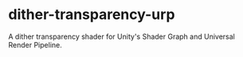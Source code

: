 # dither-transparency-urp
A dither transparency shader for Unity's Shader Graph and Universal Render Pipeline.
